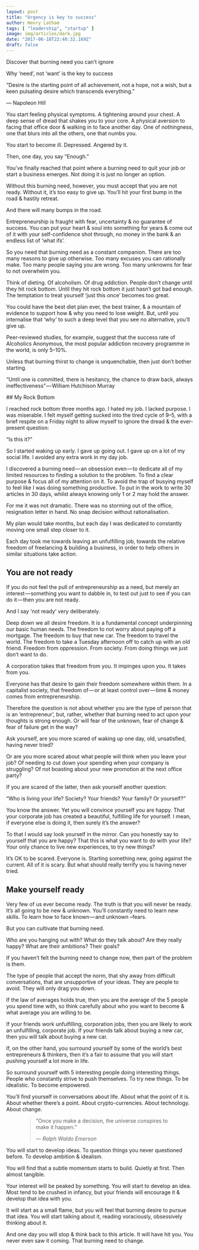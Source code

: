 ```yaml
---
layout: post
title: "Urgency is key to success"
author: Henry Latham
tags: [ "leadership", "startup" ]
image: img/articles/dark.jpg
date: "2017-06-18T22:40:32.169Z"
draft: false
---
```



Discover that burning need you can’t ignore

Why ‘need’, not ‘want’ is the key to success


“Desire is the starting point of all achievement, not a hope, not a wish, but a keen pulsating desire which transcends everything.”

— Napoleon Hill

You start feeling physical symptoms. A tightening around your chest. A deep sense of dread that shakes you to your core. A physical aversion to facing that office door & walking in to face another day. One of nothingness, one that blurs into all the others, one that numbs you.

You start to become ill. Depressed. Angered by it.

Then, one day, you say “Enough.”

You’ve finally reached that point where a burning need to quit your job or start a business emerges. Not doing it is just no longer an option.

Without this burning need, however, you must accept that you are not ready. Without it, it’s too easy to give up. You’ll hit your first bump in the road & hastily retreat.

And there will many bumps in the road.

Entrepreneurship is fraught with fear, uncertainty & no guarantee of success. You can put your heart & soul into something for years & come out of it with your self-confidence shot through, no money in the bank & an endless list of ‘what ifs’.

So you need that burning need as a constant companion. There are too many reasons to give up otherwise. Too many excuses you can rationally make. Too many people saying you are wrong. Too many unknowns for fear to not overwhelm you.

Think of dieting. Of alcoholism. Of drug addiction. People don’t change until they hit rock bottom. Until they hit rock bottom it just hasn’t got bad enough. The temptation to treat yourself ‘just this once’ becomes too great.

You could have the best diet plan ever, the best trainer, & a mountain of evidence to support how & why you need to lose weight. But, until you internalise that ‘why’ to such a deep level that you see no alternative, you’ll give up.

Peer-reviewed studies, for example, suggest that the success rate of Alcoholics Anonymous, the most popular addiction recovery programme in the world, is only 5–10%.

Unless that burning thirst to change is unquenchable, then just don’t bother starting.

“Until one is committed, there is hesitancy, the chance to draw back, always ineffectiveness” — William Hutchison Murray

## My Rock Bottom

I reached rock bottom three months ago. I hated my job. I lacked purpose. I was miserable. I felt myself getting sucked into the tired cycle of 9–5, with a brief respite on a Friday night to allow myself to ignore the dread & the ever-present question:

“Is this it?”

So I started waking up early. I gave up going out. I gave up on a lot of my social life. I avoided any extra work in my day job.

I discovered a burning need — an obsession even — to dedicate all of my limited resources to finding a solution to the problem. To find a clear purpose & focus all of my attention on it. To avoid the trap of busying myself to feel like I was doing something productive. To put in the work to write 30 articles in 30 days, whilst always knowing only 1 or 2 may hold the answer.

For me it was not dramatic. There was no storming out of the office, resignation letter in hand. No snap decision without rationalisation.

My plan would take months, but each day I was dedicated to constantly moving one small step closer to it.

Each day took me towards leaving an unfulfilling job, towards the relative freedom of freelancing & building a business, in order to help others in similar situations take action.


## You are not ready

If you do not feel the pull of entrepreneurship as a need, but merely an interest — something you want to dabble in, to test out just to see if you can do it — then you are not ready.

And I say ‘not ready’ very deliberately.

Deep down we all desire freedom. It is a fundamental concept underpinning our basic human needs. The freedom to not worry about paying off a mortgage. The freedom to buy that new car. The freedom to travel the world. The freedom to take a Tuesday afternoon off to catch up with an old friend. Freedom from oppression. From society. From doing things we just don’t want to do.

A corporation takes that freedom from you. It impinges upon you. It takes from you.

Everyone has that desire to gain their freedom somewhere within them. In a capitalist society, that freedom of — or at least control over — time & money comes from entrepreneurship.

Therefore the question is not about whether you are the type of person that is an ‘entrepreneur’, but, rather, whether that burning need to act upon your thoughts is strong enough. Or will fear of the unknown, fear of change & fear of failure get in the way?

Ask yourself, are you more scared of waking up one day, old, unsatisfied, having never tried?

Or are you more scared about what people will think when you leave your job? Of needing to cut down your spending when your company is struggling? Of not boasting about your new promotion at the next office party?

If you are scared of the latter, then ask yourself another question:

“Who is living your life? Society? Your friends? Your family? Or yourself?”

You know the answer. Yet you will convince yourself you are happy. That your corporate job has created a beautiful, fulfilling life for yourself. I mean, if everyone else is doing it, then surely it’s the answer?

To that I would say look yourself in the mirror. Can you honestly say to yourself that you are happy? That this is what you want to do with your life? Your only chance to live new experiences, to try new things?

It’s OK to be scared. Everyone is. Starting something new, going against the current. All of it is scary. But what should really terrify you is having never tried.

## Make yourself ready

Very few of us ever become ready. The truth is that you will never be ready. It’s all going to be new & unknown. You’ll constantly need to learn new skills. To learn how to face known — and unknown –fears.

But you can cultivate that burning need.

Who are you hanging out with? What do they talk about? Are they really happy? What are their ambitions? Their goals?

If you haven’t felt the burning need to change now, then part of the problem is them.

The type of people that accept the norm, that shy away from difficult conversations, that are unsupportive of your ideas. They are people to avoid. They will only drag you down.

If the law of averages holds true, then you are the average of the 5 people you spend time with, so think carefully about who you want to become & what average you are willing to be.

If your friends work unfulfilling, corporation jobs, then you are likely to work an unfulfilling, corporate job. If your friends talk about buying a new car, then you will talk about buying a new car.

If, on the other hand, you surround yourself by some of the world’s best entrepreneurs & thinkers, then it’s a fair to assume that you will start pushing yourself a lot more in life.

So surround yourself with 5 interesting people doing interesting things. People who constantly strive to push themselves. To try new things. To be idealistic. To become empowered.

You’ll find yourself in conversations about life. About what the point of it is. About whether there’s a point. About crypto-currencies. About technology. About change.


<figure>
	<blockquote>
		<p>“Once you make a decision, the universe conspires to make it happen.”</p>
		<footer>
			<cite>— Ralph Waldo Emerson</cite>
		</footer>
	</blockquote>
</figure>


You will start to develop ideas. To question things you never questioned before. To develop ambition & idealism.

You will find that a subtle momentum starts to build. Quietly at first. Then almost tangible.

Your interest will be peaked by something. You will start to develop an idea. Most tend to be crushed in infancy, but your friends will encourage it & develop that idea with you.

It will start as a small flame, but you will feel that burning desire to pursue that idea. You will start talking about it, reading voraciously, obsessively thinking about it.

And one day you will stop & think back to this article. It will have hit you. You never even saw it coming. That burning need to change.
